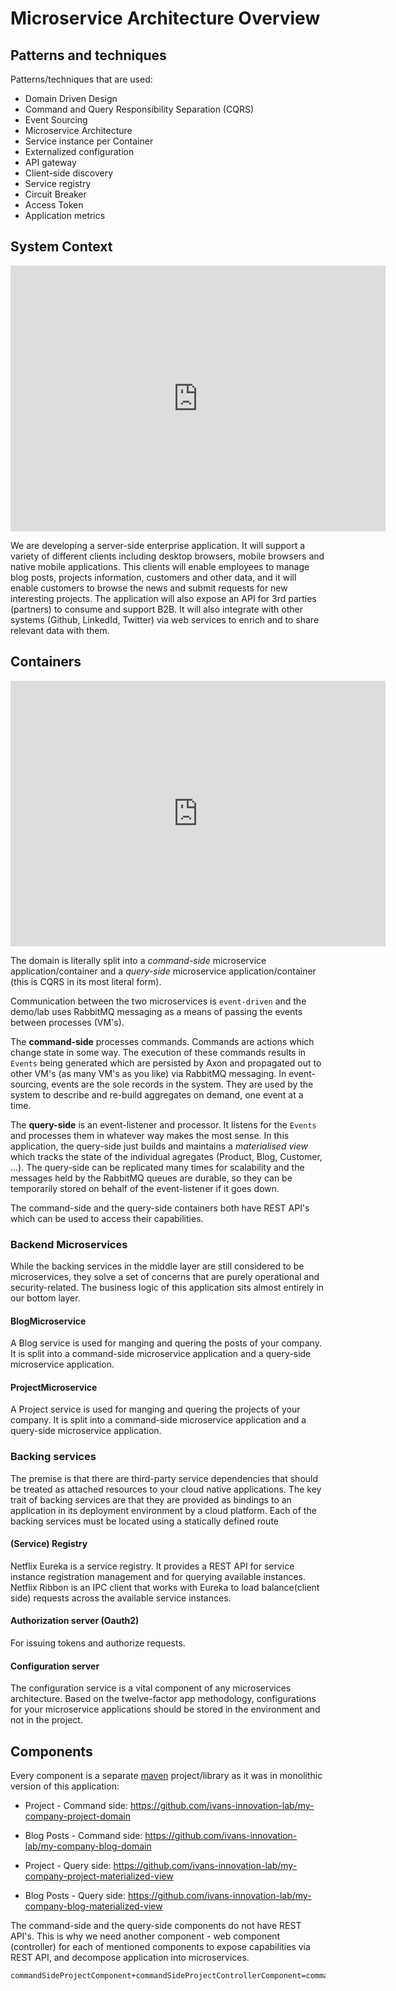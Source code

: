 # Microservice Architecture Overview

## Patterns and techniques

Patterns/techniques that are used:

- Domain Driven Design
- Command and Query Responsibility Separation (CQRS)
- Event Sourcing
- Microservice Architecture
- Service instance per Container
- Externalized configuration
- API gateway
- Client-side discovery
- Service registry
- Circuit Breaker
- Access Token
- Application metrics


## System Context

<iframe src="https://structurizr.com/embed/22311?diagram=Context&diagramSelector=false" width="600" height="425" marginwidth="0" marginheight="0" frameborder="0" scrolling="no" allowfullscreen="true"></iframe>

We are developing a server-side enterprise application. It will support a variety of different clients including desktop browsers, mobile browsers and native mobile applications. This clients will enable employees to manage blog posts, projects information, customers and other data, and it will enable customers to browse the news and submit requests for new interesting projects. The application will also expose an API for 3rd parties (partners) to consume and support B2B. It will also integrate with other systems (Github, LinkedId, Twitter) via web services to enrich and to share relevant data with them.

## Containers

<iframe src="https://structurizr.com/embed/22311?diagram=Containers&diagramSelector=false" width="600" height="425" marginwidth="0" marginheight="0" frameborder="0" scrolling="no" allowfullscreen="true"></iframe>

The domain is literally split into a *command-side* microservice application/container and a *query-side* microservice application/container (this is CQRS in its most literal form).

Communication between the two microservices is `event-driven` and the demo/lab uses RabbitMQ messaging as a means of passing the events between processes (VM's).

The **command-side** processes commands. Commands are actions which change state in some way. The execution of these commands results in `Events` being generated which are persisted by Axon  and propagated out to other VM's (as many VM's as you like) via RabbitMQ messaging. In event-sourcing, events are the sole records in the system. They are used by the system to describe and re-build aggregates on demand, one event at a time.

The **query-side** is an event-listener and processor. It listens for the `Events` and processes them in whatever way makes the most sense. In this application, the query-side just builds and maintains a *materialised view* which tracks the state of the individual agregates (Product, Blog, Customer, ...). The query-side can be replicated many times for scalability and the messages held by the RabbitMQ queues are durable, so they can be temporarily stored on behalf of the event-listener if it goes down.

The command-side and the query-side containers both have REST API's which can be used to access their capabilities.

### Backend Microservices

While the backing services in the middle layer are still considered to be microservices, they solve a set of concerns that are purely operational and security-related. The business logic of this application sits almost entirely in our bottom layer.

#### BlogMicroservice

A Blog service is used for manging and quering the posts of your company. It is split into a command-side microservice application and a query-side microservice application.

#### ProjectMicroservice

A Project service is used for manging and quering the projects of your company. It is split into a command-side microservice application and a query-side microservice application.

### Backing services

The premise is that there are third-party service dependencies that should be treated as attached resources to your cloud native applications. The key trait of backing services are that they are provided as bindings to an application in its deployment environment by a cloud platform. Each of the backing services must be located using a statically defined route

#### (Service) Registry

Netflix Eureka is a service registry. It provides a REST API for service instance registration management and for querying available instances. Netflix Ribbon is an IPC client that works with Eureka to load balance(client side) requests across the available service instances.

#### Authorization server (Oauth2)

For issuing tokens and authorize requests.

#### Configuration server

The configuration service is a vital component of any microservices architecture. Based on the twelve-factor app methodology, configurations for your microservice applications should be stored in the environment and not in the project.


## Components

Every component is a separate [maven](https://maven.apache.org/what-is-maven.html) project/library as it was in monolithic version of this application:

- Project - Command side: https://github.com/ivans-innovation-lab/my-company-project-domain
- Blog Posts - Command side: https://github.com/ivans-innovation-lab/my-company-blog-domain

- Project - Query side: https://github.com/ivans-innovation-lab/my-company-project-materialized-view

- Blog Posts - Query side: https://github.com/ivans-innovation-lab/my-company-blog-materialized-view


The command-side and the query-side components do not have REST API's.
This is why we need another component - web component (controller) for each of mentioned components to expose capabilities via REST API, and decompose application into microservices.






```
commandSideProjectComponent+commandSideProjectControllerComponent=commandSideProjectMicroService


```








 


